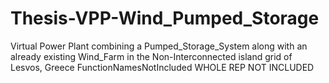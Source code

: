 # Thesis-VPP-Wind_Pumped_Storage
Virtual Power Plant combining a Pumped_Storage_System along with an already existing Wind_Farm in the Non-Interconnected island grid of Lesvos, Greece
FunctionNamesNotIncluded
WHOLE REP NOT INCLUDED
